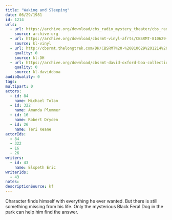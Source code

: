 ```yaml
---
title: "Waking and Sleeping"
date: 06/29/1981
id: 1214
urls: 
  - url: https://archive.org/download/cbs_radio_mystery_theater/cbs_radio_mystery_theater-1201-1250.zip/cbs_radio_mystery_theater-1201-1250%2Fcbsrmt_1214_waking_and_sleeping.mp3
    source: archive-org
  - url: https://archive.org/download/cbsrmt-vinyl-afrts/CBSRMT-810629-1214-Waking-&-Sleeping_afrts.mp3
    source: kl-vinyl
  - url: http://cbsrmt.thelongtrek.com/DH/CBSRMT%20-%20810629%201214%20Waking%20and%20Sleeping_dh.mp3
    quality: 0
    source: kl-DH
  - url: https://archive.org/download/cbsrmt-david-oxford-boa-collection/CBSRMT-810629-1214-Waking-and-Sleeping-(AFRTS)-(256-44)-{BoA}.mp3
    quality: 0
    source: kl-davidoboa
audioQuality: 0
tags: 
multipart: 0
actors:  
  - id: 84
    name: Michael Tolan  
  - id: 322
    name: Amanda Plummer  
  - id: 16
    name: Robert Dryden  
  - id: 26
    name: Teri Keane
actorIds:  
  - 84  
  - 322  
  - 16  
  - 26
writers:  
  - id: 43
    name: Elspeth Eric
writerIds:  
  - 43
notes: 
descriptionSource: kf
---
```

Character finds himself with everything he ever wanted. But there is still something missing from his life. Only the mysterious Black Feral Dog in the park can help him find the answer.